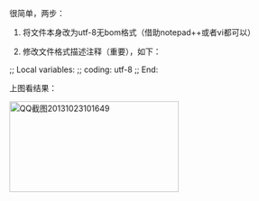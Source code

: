 <!--
author: qingliangcn
date: 2013-10-23
title: [emacs]emacs中代码模板的中文支持
tags: emacs,中文模板
category: emacs,Erlang
status: publish
summary: 很简单，两步：1. 将文件本身改为utf-8无bom格式（借助notepad++或者vi都可以）2. 修改文件格式描述注释（重要），如下：;; Local variables:;; coding: utf-8;; End:上图看结果：
-->

很简单，两步：

1. 将文件本身改为utf-8无bom格式（借助notepad++或者vi都可以）

2. 修改文件格式描述注释（重要），如下：

;; Local variables:
;; coding: utf-8
;; End:

上图看结果：

<a href="http://www.qingliangcn.com/blog/blog/wp-content/uploads/2013/10/QQ截图20131023101649.jpg"><img class="alignnone size-medium wp-image-423" alt="QQ截图20131023101649" src="http://www.qingliangcn.com/blog/blog/wp-content/uploads/2013/10/QQ截图20131023101649-300x161.jpg" width="300" height="161" /></a>